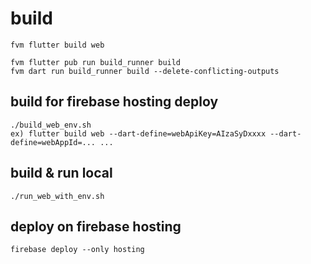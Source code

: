 # build
````
fvm flutter build web

fvm flutter pub run build_runner build
fvm dart run build_runner build --delete-conflicting-outputs

````

## build for firebase hosting deploy
````
./build_web_env.sh
ex) flutter build web --dart-define=webApiKey=AIzaSyDxxxx --dart-define=webAppId=... ...
````

## build & run local
````
./run_web_with_env.sh
````

## deploy on firebase hosting
````
firebase deploy --only hosting
````